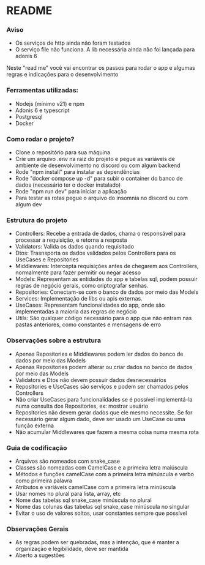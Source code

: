 # README

### Aviso

- Os serviços de http ainda não foram testados
- O serviço file não funciona. A lib necessária ainda não foi lançada para adonis 6

Neste "read me" você vai encontrar os passos para rodar o app e algumas regras e indicações para o desenvolvimento

### Ferramentas utilizadas:

- Nodejs (mínimo v21) e npm
- Adonis 6 e typescript
- Postgresql
- Docker

### Como rodar o projeto?

- Clone o repositório para sua máquina
- Crie um arquivo .env na raiz do projeto e pegue as variáveis de ambiente de desenvolvimento no discord ou com algum backend
- Rode "npm install" para instalar as dependências
- Rode "docker compose up -d" para subir o container do banco de dados (necessário ter o docker instalado)
- Rode "npm run dev" para iniciar a aplicação
- Para testar as rotas pegue o arquivo do insomnia no discord ou com algum dev

### Estrutura do projeto

- Controllers: Recebe a entrada de dados, chama o responsável para processar a requisição, e retorna a resposta
- Validators: Valida os dados quando requisitado
- Dtos: Trasnsporta os dados validados pelos Controllers para os UseCases e Repositories
- Middlewares: Intercepta requisições antes de chegarem aos Controllers, normalmente para fazer permitir ou negar acesso
- Models: Representam as entidades do app e tabelas sql, podem possuir regras de negócio gerais, como criptografar senhas.
- Repositories: Conectam-se com o banco de dados por meio das Models
- Services: Implementação de libs ou apis externas.
- UseCases: Representam funcionalidades do app, onde são implementadas a maioria das regras de negócio
- Utils: São qualquer código necessário para o app que não entram nas pastas anteriores, como constantes e mensagens de erro

### Observações sobre a estrutura

- Apenas Repositories e Middlewares podem ler dados do banco de dados por meio das Models
- Apenas Repositories podem alterar ou criar dados no banco de dados por meio das Models
- Validators e Dtos não devem possuir dados desnecessários
- Repositories e UseCases são serviços e podem ser chamados pelos Controllers
- Não criar UseCases para funcionalidades se é possível implementá-la numa consulta dos Repositories, ex: mostrar usuário
- Repositories não devem gerar dados que ele mesmo necessite. Se for necessário gerar algum dado, deve ser usado um UseCase ou uma função externa
- Não acumular Middlewares que fazem a mesma coisa numa mesma rota

### Guia de codificação

- Arquivos são nomeados com snake_case
- Classes são nomeadas com CamelCase e a primeira letra maiúscula
- Métodos e funções camelCase com a primeira letra minúscula e verbo como primeira palavra
- Atributos e variáveis camelCase com a primeira letra minúscula
- Usar nomes no plural para lista, array, etc
- Nome das tabelas sql snake_case minúscula no plural
- Nome das colunas das tabelas sql snake_case minúscula no singular
- Evitar o uso de valores soltos, usar constantes sempre que possível

### Observações Gerais

- As regras podem ser quebradas, mas a intenção, que é manter a organização e legibilidade, deve ser mantida
- Aberto a sugestões
